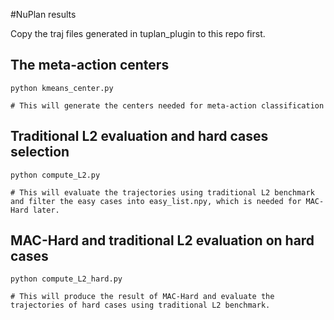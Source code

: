 #NuPlan results


Copy the traj files generated in tuplan_plugin to this repo first.

## The meta-action centers

```shell
python kmeans_center.py

# This will generate the centers needed for meta-action classification
```

## Traditional L2 evaluation and hard cases selection

```shell
python compute_L2.py

# This will evaluate the trajectories using traditional L2 benchmark and filter the easy cases into easy_list.npy, which is needed for MAC-Hard later.
```

## MAC-Hard and traditional L2 evaluation on hard cases

```shell
python compute_L2_hard.py

# This will produce the result of MAC-Hard and evaluate the trajectories of hard cases using traditional L2 benchmark.
```